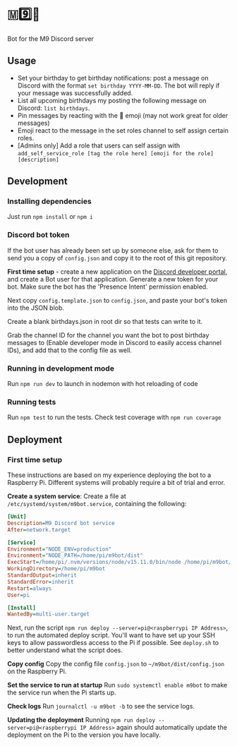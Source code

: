 # 🇲9️⃣🤖
Bot for the M9 Discord server

## Usage
- Set your birthday to get birthday notifications: post a message on Discord
  with the format `set birthday YYYY-MM-DD`. The bot will reply if your message
  was successfully added.
- List all upcoming birthdays my posting the following message on Discord:
  `list birthdays`.
- Pin messages by reacting with the 📌 emoji (may not work great for older
  messages)
- Emoji react to the message in the set roles channel to self assign certain roles. 
- [Admins only] Add a role that users can self assign with
  `add_self_service_role [tag the role here] [emoji for the role] [description]`
## Development

### Installing dependencies
Just run `npm install` or `npm i`

### Discord bot token
If the bot user has already been set up by someone else, ask for them to send
you a copy of `config.json` and copy it to the root of this git repository.

**First time setup** - create a new application on the 
[Discord developer portal](https://discord.com/developers/applications), and
create a Bot user for that application. Generate a new token for your bot. Make
sure the bot has the 'Presence Intent' permission enabled.

Next copy `config.template.json` to `config.json`, and paste your 
bot's token into the JSON blob.

Create a blank birthdays.json in root dir so that tests can write to it.

Grab the channel ID for the channel you want the bot to post birthday messages
to (Enable developer mode in Discord to easily access channel IDs), and add that
to the config file as well.

### Running in development mode
Run `npm run dev` to launch in nodemon with hot reloading of code

### Running tests
Run `npm test` to run the tests. Check test coverage with `npm run coverage`

## Deployment
### First time setup
These instructions are based on my experience deploying the bot to a Raspberry
Pi. Different systems will probably require a bit of trial and error.

**Create a system service**: Create a file at `/etc/systemd/system/m9bot.service`, containing the following:
```ini
[Unit]
Description=M9 Discord bot service
After=network.target

[Service]
Environment="NODE_ENV=production"
Environment="NODE_PATH=/home/pi/m9bot/dist"
ExecStart=/home/pi/.nvm/versions/node/v15.11.0/bin/node /home/pi/m9bot/dist/src/main.js
WorkingDirectory=/home/pi/m9bot    
StandardOutput=inherit
StandardError=inherit
Restart=always
User=pi

[Install]
WantedBy=multi-user.target
```

Next, run the script `npm run deploy --server=pi@<raspberrypi IP Address>`, to
run the automated deploy script. You'll want to have set up your SSH keys to 
allow passwordless access to the Pi if possible. See `deploy.sh` to better 
understand what the script does.

**Copy config** Copy the config file `config.json` to `~/m9bot/dist/config.json`
on the Raspberry Pi.

**Set the service to run at startup** Run `sudo systemctl enable m9bot` to make
the service run when the Pi starts up.

**Check logs** Run `journalctl -u m9bot -b` to see the service logs.

**Updating the deployment** Running 
`npm run deploy --server=pi@<raspberrypi IP Address>` again should automatically
update the deployment on the Pi to the version you have locally.